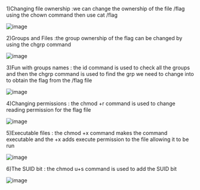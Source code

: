 1)Changing file ownership
:we can change the ownership of the file /flag using the chown command then use cat /flag 

![image](https://github.com/user-attachments/assets/cea5738a-cc8c-47f1-b606-6e12fb1289ed)

2)Groups and Files
:the group ownership of the flag can be changed by using the chgrp command 

![image](https://github.com/user-attachments/assets/b4c0781d-e6f1-4f8c-8f7f-4cda49f96c69)

3)Fun with groups names
: the id command is used to check all the groups and then the chgrp command is used to find the grp we need to change into to obtain the flag from the /flag file

![image](https://github.com/user-attachments/assets/fe465a62-5f01-4139-90cf-8394c507af1b)

4)Changing permissions
: the chmod +r command is used to change reading permission for the flag file 

![image](https://github.com/user-attachments/assets/8d118547-ac82-4fc0-96a5-b5eb757e0441)

5)Executable files
: the chmod +x command makes the command executable and the +x adds execute permission to the file allowing it to be run

![image](https://github.com/user-attachments/assets/e5f0f161-8a0e-481c-9127-1220cb62719d)

6)The SUID bit 
: the chmod u+s command is used to add the SUID bit 

![image](https://github.com/user-attachments/assets/0d224c99-c2e9-4bb3-9ba8-4cdbfed343ef)








